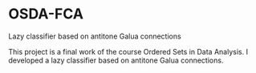 # OSDA-FCA
Lazy classifier based on antitone Galua connections

This project is a final work of the course Ordered Sets in Data Analysis. 
I developed a lazy classifier based on antitone Galua connections.
